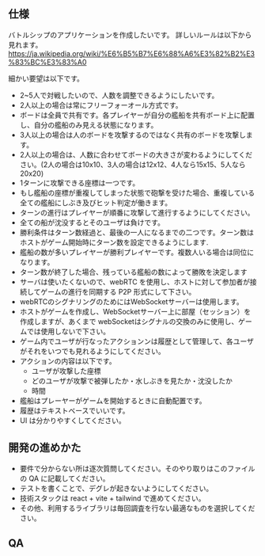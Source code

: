 ## 仕様

バトルシップのアプリケーションを作成したいです。
詳しいルールは以下から見れます。
https://ja.wikipedia.org/wiki/%E6%B5%B7%E6%88%A6%E3%82%B2%E3%83%BC%E3%83%A0

細かい要望は以下です。

- 2~5人で対戦したいので、人数を調整できるようにしたいです。
- 2人以上の場合は常にフリーフォーオール方式です。
- ボードは全員で共有です。各プレイヤーが自分の艦船を共有ボード上に配置し、自分の艦船のみ見える状態になります。
- 3人以上の場合は人のボードを攻撃するのではなく共有のボードを攻撃します。
- 2人以上の場合は、人数に合わせてボードの大きさが変わるようにしてください。(2人の場合は10x10、3人の場合は12x12、4人なら15x15、5人なら20x20)
- 1ターンに攻撃できる座標は一つです。
- もし艦船の座標が重複してしまった状態で砲撃を受けた場合、重複している全ての艦船にしぶき及びヒット判定が働きます。
- ターンの進行はプレイヤーが順番に攻撃して進行するようにしてください。
- 全ての船が沈没するとそのユーザは負けです。
- 勝利条件はターン数経過と、最後の一人になるまでの二つです。ターン数はホストがゲーム開始時にターン数を設定できるようにします.
- 艦船の数が多いプレイヤーが勝利プレイヤーです。複数人いる場合は同位になります。
- ターン数が終了した場合、残っている艦船の数によって勝敗を決定します
- サーバは使いたくないので、webRTC を使用し、ホストに対して参加者が接続してゲームの進行を同期する P2P 形式にして下さい。
- webRTCのシグナリングのためにはWebSocketサーバーは使用します。
- ホストがゲームを作成し、WebSocketサーバー上に部屋（セッション）を作成しますが、あくまで webSocketはシグナルの交換のみに使用し、ゲームでは使用しないで下さい。
- ゲーム内でユーザが行なったアクションンは履歴として管理して、各ユーザがそれをいつでも見れるようにしてください。
- アクションの内容は以下です。
  - ユーザが攻撃した座標
  - どのユーザが攻撃で被弾したか・水しぶきを見たか・沈没したか
  - 時間
- 艦船はプレーヤーがゲームを開始するときに自動配置です。
- 履歴はテキストベースでいいです。
- UI は分かりやすくしてください。

## 開発の進めかた

- 要件で分からない所は逐次質問してください。そのやり取りはこのファイルの QA に記載してください。
- テストを書くことで、デグレが起きないようにしてください。
- 技術スタックは react + vite + tailwind で進めてください。
- その他、利用するライブラリは毎回調査を行ない最適なものを選択してください。

## QA
